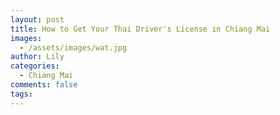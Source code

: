 ```yaml
---
layout: post
title: How to Get Your Thai Driver's License in Chiang Mai
images:
  - /assets/images/wat.jpg
author: Lily
categories:
  - Chiang Mai
comments: false
tags:
---
```


